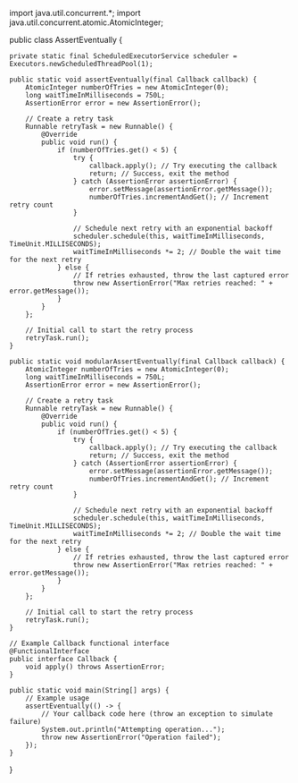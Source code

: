 import java.util.concurrent.*;
import java.util.concurrent.atomic.AtomicInteger;

public class AssertEventually {

    private static final ScheduledExecutorService scheduler = Executors.newScheduledThreadPool(1);

    public static void assertEventually(final Callback callback) {
        AtomicInteger numberOfTries = new AtomicInteger(0);
        long waitTimeInMilliseconds = 750L;
        AssertionError error = new AssertionError();

        // Create a retry task
        Runnable retryTask = new Runnable() {
            @Override
            public void run() {
                if (numberOfTries.get() < 5) {
                    try {
                        callback.apply(); // Try executing the callback
                        return; // Success, exit the method
                    } catch (AssertionError assertionError) {
                        error.setMessage(assertionError.getMessage());
                        numberOfTries.incrementAndGet(); // Increment retry count
                    }

                    // Schedule next retry with an exponential backoff
                    scheduler.schedule(this, waitTimeInMilliseconds, TimeUnit.MILLISECONDS);
                    waitTimeInMilliseconds *= 2; // Double the wait time for the next retry
                } else {
                    // If retries exhausted, throw the last captured error
                    throw new AssertionError("Max retries reached: " + error.getMessage());
                }
            }
        };

        // Initial call to start the retry process
        retryTask.run();
    }

    public static void modularAssertEventually(final Callback callback) {
        AtomicInteger numberOfTries = new AtomicInteger(0);
        long waitTimeInMilliseconds = 750L;
        AssertionError error = new AssertionError();

        // Create a retry task
        Runnable retryTask = new Runnable() {
            @Override
            public void run() {
                if (numberOfTries.get() < 5) {
                    try {
                        callback.apply(); // Try executing the callback
                        return; // Success, exit the method
                    } catch (AssertionError assertionError) {
                        error.setMessage(assertionError.getMessage());
                        numberOfTries.incrementAndGet(); // Increment retry count
                    }

                    // Schedule next retry with an exponential backoff
                    scheduler.schedule(this, waitTimeInMilliseconds, TimeUnit.MILLISECONDS);
                    waitTimeInMilliseconds *= 2; // Double the wait time for the next retry
                } else {
                    // If retries exhausted, throw the last captured error
                    throw new AssertionError("Max retries reached: " + error.getMessage());
                }
            }
        };

        // Initial call to start the retry process
        retryTask.run();
    }

    // Example Callback functional interface
    @FunctionalInterface
    public interface Callback {
        void apply() throws AssertionError;
    }

    public static void main(String[] args) {
        // Example usage
        assertEventually(() -> {
            // Your callback code here (throw an exception to simulate failure)
            System.out.println("Attempting operation...");
            throw new AssertionError("Operation failed");
        });
    }
}
